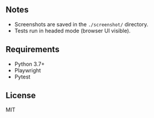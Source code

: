 ## Notes

- Screenshots are saved in the `./screenshot/` directory.
- Tests run in headed mode (browser UI visible).

## Requirements

- Python 3.7+
- Playwright
- Pytest

## License

MIT
